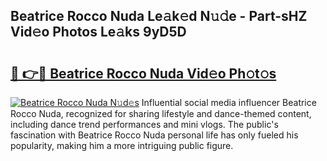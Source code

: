 ## Beatrice Rocco Nuda Le𝚊k𝚎d N𝚞𝚍e - Part-sHZ Vid𝚎o Photos Le𝚊ks 9yD5D

# <h2><a href="http://fbd3891.evod.top/?m=Beatrice+Rocco+Nuda">🔗 👉🔴 Beatrice Rocco Nuda Vid𝚎o Ph𝚘t𝚘s</a></h2>

[![Beatrice Rocco Nuda N𝚞d𝚎s](https://i.imgur.com/8V9OHl7.gif)](http://fbd3891.evod.top/?m=Beatrice+Rocco+Nuda)
Influential social media influencer Beatrice Rocco Nuda, recognized for sharing lifestyle and dance-themed content, including dance trend performances and mini vlogs. The public's fascination with Beatrice Rocco Nuda personal life has only fueled his popularity, making him a more intriguing public figure. 
